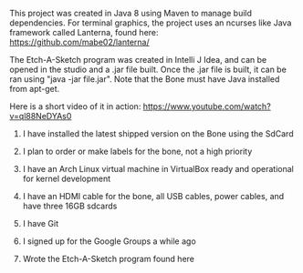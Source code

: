 This project was created in Java 8 using Maven to manage build dependencies.  For terminal graphics, the project uses an ncurses like Java framework called Lanterna, found here: https://github.com/mabe02/lanterna/  

The Etch-A-Sketch program was created in Intelli J Idea, and can be opened in the studio and a .jar file built.  Once the .jar file is built, it can be ran using "java -jar file.jar".  Note that the Bone must have Java installed from apt-get.

Here is a short video of it in action: https://www.youtube.com/watch?v=ql88NeDYAs0


1)  I have installed the latest shipped version on the Bone using the SdCard

2)  I plan to order or make labels for the bone, not a high priority

3)  I have an Arch Linux virtual machine in VirtualBox ready and operational for kernel development

4)  I have an HDMI cable for the bone, all USB cables, power cables, and have three 16GB sdcards

5)  I have Git

6)  I signed up for the Google Groups a while ago

7)  Wrote the Etch-A-Sketch program found here
